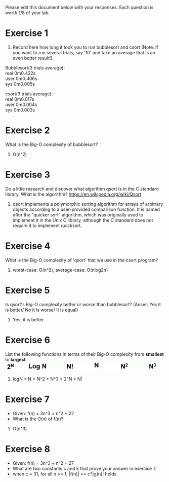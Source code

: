 Please edit this document below with your responses. Each question is worth 1/8 of your lab.

# Exercise 1

1. Record here how long it took you to run bubblesort and csort (Note: If you want to run several trials, say '10' and take an average that is an even better result!).

Bubblesort(3 trials average):               
real	0m0.422s                              
user	0m0.406s                              
sys	0m0.005s    
  
csort(3 trials average):  
real	0m0.017s  
user	0m0.004s  
sys	0m0.003s  

# Exercise 2

What is the Big-O complexity of bubblesort?

1. O(n^2)

# Exercise 3

Do a little research and discover what algorithm qsort is in the C standard library. What is the algorithm? https://en.wikipedia.org/wiki/Qsort

1. qsort implements a polymorphic sorting algorithm for arrays of arbitrary objects according to a user-provided comparison function. It is named after the "quicker sort" algorithm, which was originally used to implement it in the Unix C library, although the C standard does not require it to implement quicksort.

# Exercise 4

What is the Big-O complexity of 'qsort' that we use in the csort program?

1. worst-case: O(n^2), average-case: O(nlog2n)

# Exercise 5

Is qsort's Big-O complexity better or worse than bubblesort? (Anser: Yes it is better/ No it is worse/ It is equal)

1. Yes, it is better

# Exercise 6

List the following functions in terms of their Big-O complexity from **smallest** to **largest**.
<img src="./media/bigo.jpg"/>

1. logN > N > N^2 > N^3 > 2^N > N!

# Exercise 7

- Given: f(n) = 3n^3 + n^2 + 27
- What is the O(n) of f(n)?

1. O(n^3)

# Exercise 8

- Given: f(n) = 3n^3 + n^2 + 27
- What are two constants c and k that prove your answer in exercise 7.
- when c = 31, for all n >= 1, |f(n)| <= c*|g(n)| holds.
